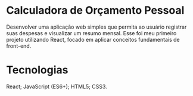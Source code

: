 # Calculadora de Orçamento Pessoal
Desenvolver uma aplicação web simples que permita ao usuário registrar suas despesas e visualizar um resumo mensal. Esse foi meu primeiro projeto utilizando React, focado em aplicar conceitos fundamentais de front-end.
 # Tecnologias
 React;
 JavaScript (ES6+);
 HTML5;
 CSS3.
